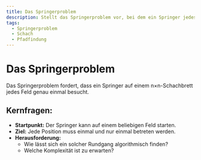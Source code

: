 ```yaml
---
title: Das Springerproblem
description: Stellt das Springerproblem vor, bei dem ein Springer jedes Feld eines Schachbretts genau einmal besuchen soll.
tags:
  - Springerproblem
  - Schach
  - Pfadfindung
---
```


# Das Springerproblem

Das Springerproblem fordert, dass ein Springer auf einem n×n-Schachbrett jedes Feld genau einmal besucht.

## Kernfragen:
- **Startpunkt:** Der Springer kann auf einem beliebigen Feld starten.
- **Ziel:** Jede Position muss einmal und nur einmal betreten werden.
- **Herausforderung:**  
  - Wie lässt sich ein solcher Rundgang algorithmisch finden?
  - Welche Komplexität ist zu erwarten?

